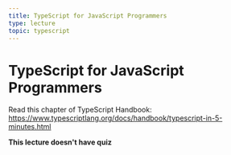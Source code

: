 ```yaml
---
title: TypeScript for JavaScript Programmers
type: lecture
topic: typescript
---
```


# TypeScript for JavaScript Programmers

Read this chapter of TypeScript Handbook: https://www.typescriptlang.org/docs/handbook/typescript-in-5-minutes.html

**This lecture doesn't have quiz**
